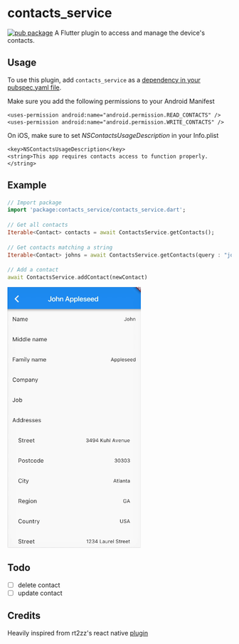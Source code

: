 # contacts_service

[![pub package](https://img.shields.io/pub/v/contacts_service.svg)](https://pub.dartlang.org/packages/contacts_service)
A Flutter plugin to access and manage the device's contacts.


## Usage
To use this plugin, add `contacts_service` as a [dependency in your pubspec.yaml file](https://flutter.io/platform-plugins/).

Make sure you add the following permissions to your Android Manifest
```
<uses-permission android:name="android.permission.READ_CONTACTS" />
<uses-permission android:name="android.permission.WRITE_CONTACTS" />
```

On iOS, make sure to set *NSContactsUsageDescription* in your Info.plist
```
<key>NSContactsUsageDescription</key>
<string>This app requires contacts access to function properly.</string>
```

## Example
``` dart
// Import package
import 'package:contacts_service/contacts_service.dart';

// Get all contacts
Iterable<Contact> contacts = await ContactsService.getContacts();

// Get contacts matching a string
Iterable<Contact> johns = await ContactsService.getContacts(query : "john");

// Add a contact
await ContactsService.addContact(newContact)
```
<img src="doc/example.gif" width="300">


## Todo
- [ ] delete contact
- [ ] update contact

## Credits

Heavily inspired from rt2zz's react native [plugin](https://github.com/rt2zz/react-native-contacts) 
